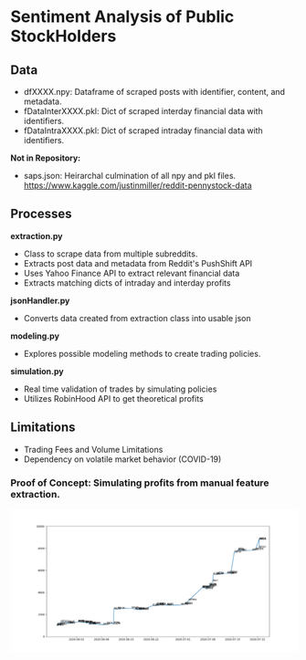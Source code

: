 # **Sentiment Analysis of Public StockHolders**

## **Data**
- dfXXXX.npy: Dataframe of scraped posts with identifier, content, and metadata.
- fDataInterXXXX.pkl: Dict of scraped interday financial data with identifiers.
- fDataIntraXXXX.pkl: Dict of scraped intraday financial data with identifiers.

**Not in Repository:**
- saps.json: Heirarchal culmination of all npy and pkl files.
https://www.kaggle.com/justinmiller/reddit-pennystock-data

## **Processes**

**extraction.py**
- Class to scrape data from multiple subreddits.
- Extracts post data and metadata from Reddit's PushShift API
- Uses Yahoo Finance API to extract relevant financial data
- Extracts matching dicts of intraday and interday profits

**jsonHandler.py**
- Converts data created from extraction class into usable json

**modeling.py**
- Explores possible modeling methods to create trading policies.

**simulation.py**
- Real time validation of trades by simulating policies
- Utilizes RobinHood API to get theoretical profits

## **Limitations**
- Trading Fees and Volume Limitations
- Dependency on volatile market behavior (COVID-19)

### **Proof of Concept: Simulating profits from manual feature extraction.** 
![Proof Of Concept](https://github.com/justinmiller33/SAPS-public/blob/master/Proof%20Of%20Concept/pocWhole.png)
